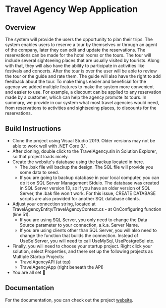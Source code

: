# Travel Agency Wep Application

## Overview

The system will provide the users the
opportunity to plan their trips. The system enables users to reserve a tour by themselves
or through an agent of the company, later they can edit and update the reservations. The
reservations can be made for the hotel rooms or the tours. The tour will include several
sightseeing places that are usually visited by tourists. Along with that, they will also have
the ability to participate in activities like festivals and concerts. After the tour is over the
user will be able to review the tour or the guide and rate them. The guide will also have
the right to add feedback about the tour. To make things easier and beneficial for the
agency we added multiple features to make the system more convenient and easier to
use. For example, a discount can be applied to any reservation made by a customer,
which can help the agency promote its tours. In summary, we provide in our system what
most travel agencies would need, from reservations to activities and sightseeing places,
to discounts for the reservations.

## Build Instructions
- Clone the project using Visual Studio 2019. Older versions may not be able to work well with .NET Core 3.1.
- After cloning, double click to the TravelAgency.sln in Solution Explorer, so that project loads nicely.
- Create the website's database using the backup located in here.
  - The .bak file will backup the design. The SQL file will provide you some data to seed.
  - If you are going to backup database in your local computer, you can do it on SQL Server Management Stduio. The database was created in SQL Server version 13, so if you have an older version of SQL Server, the .bak file won't work. For this issue, CREATE DATABASE scripts are also provided for another SQL database clients.
- Adjust your connection string, located at TravelAgencyEntity/TravelAgencyContext.cs - at OnConfiguring function (line 51).
  - If you are using SQL Server, you only need to change the Data Source parameter to your connection, a.k.a. Server Name.
  - If you are using clients other than SQL Server, you will also need to change the function that builds the connection. Instead of UseSqlServer, you will need to call UseMySql, UsePostgreSql etc.
- Finally, you will need to choose your startup project. Right click your solution, select Properties, and there set up the following projects as Multiple Startup Projects:
  - TravelAgencyAPI (at top)
  - TravelAgencyApp (right beneath the API)
- You are all set 🎉

## Documentation

For the documentation, you can check out the project [website](https://cs353-travel-agency-system.github.io/).


